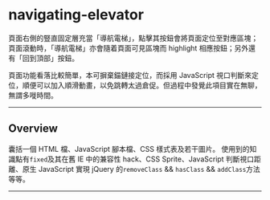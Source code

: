 # navigating-elevator

頁面右側的豎直固定層充當「導航電梯」，點擊其按鈕會將頁面定位至對應區塊；頁面滾動時，「導航電梯」亦會隨着頁面可見區塊而 highlight 相應按鈕；另外還有「回到頂部」按鈕。

頁面功能看落比較簡單，本可摒棄錨鏈接定位，而採用 JavaScript 視口判斷來定位，順便可以加入順滑動畫，以免跳轉太過倉促。但過程中發覺此項目實在無聊，無謂多嘥時間。
***
## Overview

囊括一個 HTML 檔、JavaScript 腳本檔、CSS 樣式表及若干圖片。
使用到的知識點有`fixed`及其在舊 IE 中的兼容性 hack、CSS Sprite、JavaScript 判斷視口距離、原生 JavaScript 實現 jQuery 的`removeClass` && `hasClass` && `addClass`方法等等。
***
